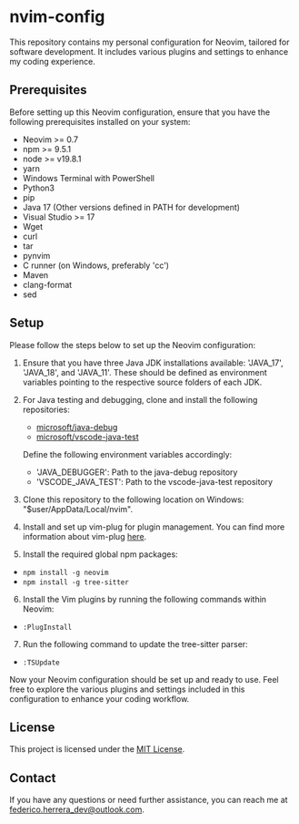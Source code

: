 # nvim-config

This repository contains my personal configuration for Neovim, tailored for software development. It includes various plugins and settings to enhance my coding experience.

## Prerequisites

Before setting up this Neovim configuration, ensure that you have the following prerequisites installed on your system:

- Neovim >= 0.7
- npm >= 9.5.1
- node >= v19.8.1
- yarn
- Windows Terminal with PowerShell
- Python3
- pip
- Java 17 (Other versions defined in PATH for development)
- Visual Studio >= 17
- Wget
- curl
- tar
- pynvim
- C runner (on Windows, preferably 'cc')
- Maven
- clang-format
- sed

## Setup

Please follow the steps below to set up the Neovim configuration:

1. Ensure that you have three Java JDK installations available: 'JAVA_17', 'JAVA_18', and 'JAVA_11'. These should be defined as environment variables pointing to the respective source folders of each JDK.

2. For Java testing and debugging, clone and install the following repositories:
   - [microsoft/java-debug](https://github.com/microsoft/java-debug)
   - [microsoft/vscode-java-test](https://github.com/microsoft/vscode-java-test)

   Define the following environment variables accordingly:
   - 'JAVA_DEBUGGER': Path to the java-debug repository
   - 'VSCODE_JAVA_TEST': Path to the vscode-java-test repository

3. Clone this repository to the following location on Windows: "$user/AppData/Local/nvim".

4. Install and set up vim-plug for plugin management. You can find more information about vim-plug [here](https://github.com/junegunn/vim-plug).

5. Install the required global npm packages:
- `npm install -g neovim`
- `npm install -g tree-sitter`


6. Install the Vim plugins by running the following commands within Neovim:
- `:PlugInstall`


7. Run the following command to update the tree-sitter parser:
- `:TSUpdate`


Now your Neovim configuration should be set up and ready to use. Feel free to explore the various plugins and settings included in this configuration to enhance your coding workflow.


## License

This project is licensed under the [MIT License](LICENSE).

## Contact

If you have any questions or need further assistance, you can reach me at [federico.herrera_dev@outlook.com](mailto:federico.herrera_dev@outlook.com).

